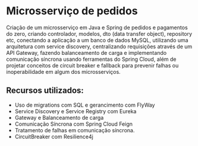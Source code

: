 # Microsserviço de pedidos
Criação de um microsserviço em Java e Spring de pedidos e pagamentos do zero, criando controlador, modelos, dto (data transfer object), repository etc, conectando a aplicação a um banco de dados MySQL, utilizando uma arquitetura com service discovery, centralizando requisições através de um API Gateway, fazendo balanceamento de carga e implementando comunicação síncrona usando ferramentas do Spring Cloud, além de projetar conceitos de circuit breaker e fallback para prevenir falhas ou inoperabilidade em algum dos microsserviços.

## Recursos utilizados:
* Uso de migrations com SQL e gerancimento com FlyWay
* Service Discovery e Service Registry com Eureka 
* Gateway e Balanceamento de carga
* Comunicação Síncrona com Spring Cloud Feign
* Tratamento de falhas em comunicação síncrona.
* CircuitBreaker com Resilience4j
